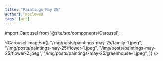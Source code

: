 ```yaml
---
title: "Paintings May 25"
authors: mcclowes
tags: [art]
---
```


import Carousel from '@site/src/components/Carousel';

<!--truncate-->

<Carousel 
  images={[
    "/img/posts/paintings-may-25/family-1.jpeg",
    "/img/posts/paintings-may-25/flower-1.jpeg",
    "/img/posts/paintings-may-25/flower-2.jpeg",
    "/img/posts/paintings-may-25/greenhouse-1.jpeg",
  ]}
/> 